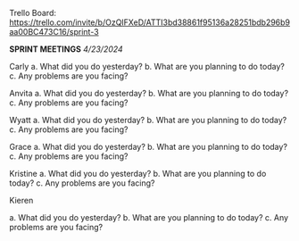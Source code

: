 Trello Board: https://trello.com/invite/b/OzQIFXeD/ATTI3bd38861f95136a28251bdb296b9aa00BC473C16/sprint-3


**SPRINT MEETINGS**
*4/23/2024*

Carly
a. What did you do yesterday?
b. What are you planning to do today?
c. Any problems are you facing?

Anvita
a. What did you do yesterday?
b. What are you planning to do today?
c. Any problems are you facing?

Wyatt
a. What did you do yesterday?
b. What are you planning to do today?
c. Any problems are you facing?

Grace
a. What did you do yesterday?
b. What are you planning to do today?
c. Any problems are you facing?

Kristine
a. What did you do yesterday?
b. What are you planning to do today?
c. Any problems are you facing?

Kieren

a. What did you do yesterday?
b. What are you planning to do today?
c. Any problems are you facing?
